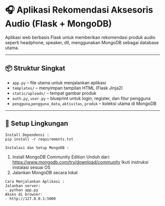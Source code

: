 # 🎧 Aplikasi Rekomendasi Aksesoris Audio (Flask + MongoDB)

Aplikasi web berbasis Flask untuk memberikan rekomendasi produk audio seperti headphone, speaker, dll, menggunakan MongoDB sebagai database utama.

---

## 📦 Struktur Singkat

- `app.py` – file utama untuk menjalankan aplikasi
- `templates/` – menyimpan tampilan HTML (Flask Jinja2)
- `static/uploads/` – tempat gambar produk
- `auth.py`, `user.py` – blueprint untuk login, register, dan fitur pengguna
- `pengguna`,`pengguna_data`, `aktivitas`, `produk` – koleksi utama di MongoDB

---

## 🧰 Setup Lingkungan

    Install Dependensi :
    pip install -r requirements.txt

    Instalasi dan Setup MongoDB :

   1. Install MongoDB Community Edition
        Unduh dari: https://www.mongodb.com/try/download/community
        Ikuti instruksi instalasi sesuai OS
   2. Jalankan MongoDB secara lokal

    Cara Menjalankan Aplikasi :
    Jalankan server:
    - python app.py
    Akses di browser:
    - http://127.0.0.1:5000
    

        


